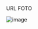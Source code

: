 URL FOTO

![image](https://user-images.githubusercontent.com/80394522/193161284-e8939ab9-24e9-428c-a537-60b6382e3e73.png)
